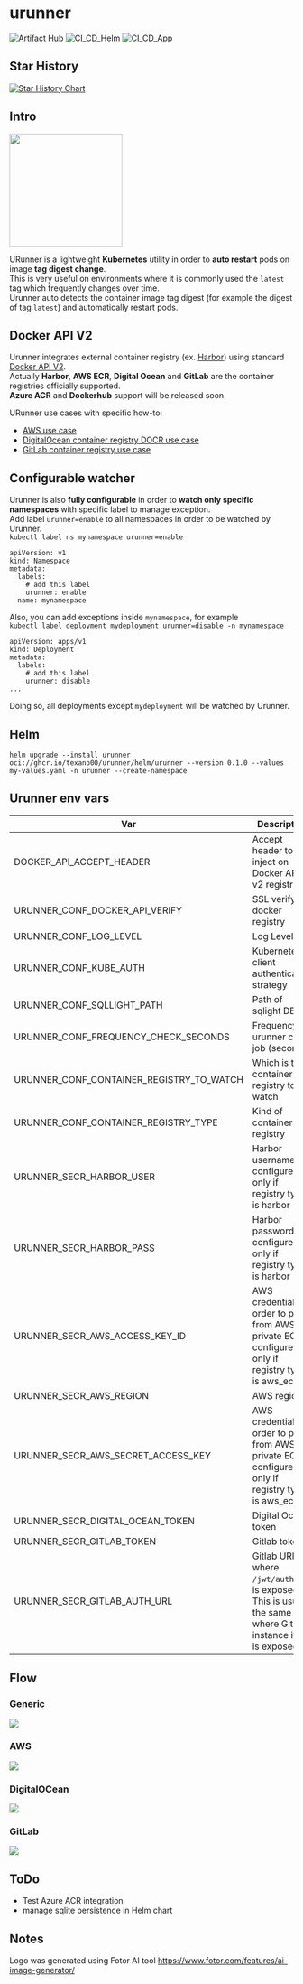 # urunner
[![Artifact Hub](https://img.shields.io/endpoint?url=https://artifacthub.io/badge/repository/urunner)](https://artifacthub.io/packages/search?repo=urunner)
![CI_CD_Helm](https://github.com/texano00/urunner/actions/workflows/CI_CD_Helm.yml/badge.svg)
![CI_CD_App](https://github.com/texano00/urunner/actions/workflows/CI_CD_App.yml/badge.svg)

## Star History

[![Star History Chart](https://api.star-history.com/svg?repos=texano00/urunner&type=Date)](https://star-history.com/#texano00/urunner&Date)

## Intro

<img width=200 src=asset/logo.png>

URunner is a lightweight **Kubernetes** utility in order to **auto restart** pods on image **tag digest change**.\
This is very useful on environments where it is commonly used the `latest` tag which frequently changes over time.\
Urunner auto detects the container image tag digest (for example the digest of tag `latest`) and automatically restart pods.

## Docker API V2

Urunner integrates external container registry (ex. [Harbor](https://goharbor.io/)) using standard [Docker API V2](https://docs.docker.com/registry/spec/api/).\
Actually **Harbor**, **AWS ECR**, **Digital Ocean** and **GitLab** are the container registries officially supported.\
**Azure ACR** and **Dockerhub** support will be released soon.

URunner use cases with specific how-to:

- [AWS use case](https://www.yuribacciarini.com/automatically-pull-images-on-aws-ecr-latest-tag-change-from-aws-eks/)
- [DigitalOcean container registry DOCR use case](https://www.yuribacciarini.com/automatically-pull-new-digitalocean-container-registry-docr-latest-tags-from-kubernetes/)
- [GitLab container registry use case](https://www.yuribacciarini.com/k8s-automatically-pull-images-from-gitlab-container-registry-without-change-the-tag/)
## Configurable watcher

Urunner is also **fully configurable** in order to **watch only specific namespaces** with specific label to manage exception.\
Add label `urunner=enable` to all namespaces in order to be watched by Urunner.\
`kubectl label ns mynamespace urunner=enable`

```
apiVersion: v1
kind: Namespace
metadata:
  labels:
    # add this label
    urunner: enable
  name: mynamespace
```

Also, you can add exceptions inside `mynamespace`, for example\
`kubectl label deployment mydeployment urunner=disable -n mynamespace`

```
apiVersion: apps/v1
kind: Deployment
metadata:
  labels:
    # add this label
    urunner: disable
...
```

Doing so, all deployments except `mydeployment` will be watched by Urunner.

## Helm

```
helm upgrade --install urunner oci://ghcr.io/texano00/urunner/helm/urunner --version 0.1.0 --values my-values.yaml -n urunner --create-namespace
```

## Urunner env vars

| Var                                      | Description                                                                                                        | Example                                                                                          |
| ---------------------------------------- | ------------------------------------------------------------------------------------------------------------------ | ------------------------------------------------------------------------------------------------ |
| DOCKER_API_ACCEPT_HEADER                 | Accept header to inject on Docker API v2 registry                                                                  | application/vnd.docker.distribution.manifest.v2+json, application/vnd.oci.image.manifest.v1+json |
| URUNNER_CONF_DOCKER_API_VERIFY           | SSL verify to docker registry                                                                                      | True or False                                                                                    |
| URUNNER_CONF_LOG_LEVEL                   | Log Level                                                                                                          | DEBUG,INFO,WARNING                                                                               |
| URUNNER_CONF_KUBE_AUTH                   | Kubernetes client authentication strategy                                                                          | incluster or kubeconfig                                                                          |
| URUNNER_CONF_SQLLIGHT_PATH               | Path of sqlight DB                                                                                                 | ./urunner.db                                                                                     |
| URUNNER_CONF_FREQUENCY_CHECK_SECONDS     | Frequency of urunner cron job (seconds)                                                                            | 30                                                                                               |
| URUNNER_CONF_CONTAINER_REGISTRY_TO_WATCH | Which is the container registry to watch                                                                           | registry.mycompanyhost.net:8080                                                                  |
| URUNNER_CONF_CONTAINER_REGISTRY_TYPE     | Kind of container registry                                                                                         | harbor,aws_ecr, digitalocean, gitlab                                                             |
| URUNNER_SECR_HARBOR_USER                 | Harbor username, configure only if registry type is harbor                                                         | user                                                                                             |
| URUNNER_SECR_HARBOR_PASS                 | Harbor password, configure only if registry type is harbor                                                         | pass                                                                                             |
| URUNNER_SECR_AWS_ACCESS_KEY_ID           | AWS credential in order to pull from AWS private ECR, configure only if registry type is aws_ecr                   | AKIAIOSFODNN7EXAMPLE                                                                             |
| URUNNER_SECR_AWS_REGION                  | AWS region                                                                                                         | us-east-2                                                                                        |
| URUNNER_SECR_AWS_SECRET_ACCESS_KEY       | AWS credential in order to pull from AWS private ECR, configure only if registry type is aws_ecr                   | wJalrXUtnFEMI/K7MDENG/xRfiCYEXAMPLEKEY                                                           |
| URUNNER_SECR_DIGITAL_OCEAN_TOKEN         | Digital Ocean token                                                                                                | xxxxx                                                                                            |
| URUNNER_SECR_GITLAB_TOKEN                | Gitlab token                                                                                                       | xxxxx                                                                                            |
| URUNNER_SECR_GITLAB_AUTH_URL             | Gitlab URL where `/jwt/auth` API is exposed. This is usually the same URL where GitLab instance itself is exposed. | my-gitlab.com                                                                                    |

## Flow

### Generic

<img src=asset/urunner.png>

### AWS

<img src=asset/urunner-aws.png>

### DigitalOCean
<img src=asset/urunner-do.png>

### GitLab
<img src=asset/urunner-gitlab.png>


## ToDo

- Test Azure ACR integration
- manage sqlite persistence in Helm chart

## Notes

Logo was generated using Fotor AI tool https://www.fotor.com/features/ai-image-generator/
